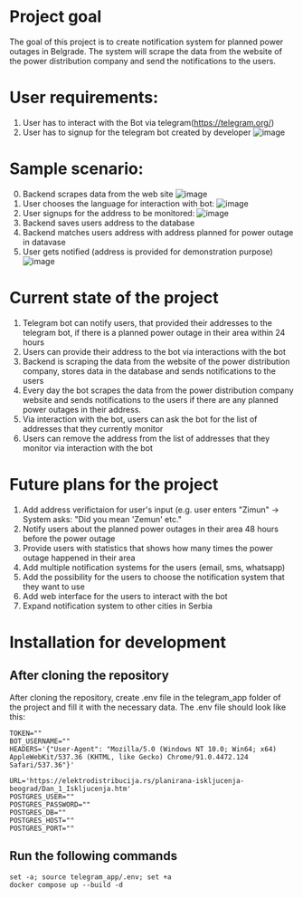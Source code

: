 # Project goal
The goal of this project is to create notification system for planned power outages in Belgrade. The system will scrape the data from the website of the power distribution company and send the notifications to the users.

# User requirements:
1. User has to interact with the Bot via telegram(https://telegram.org/)
2. User has to signup for the telegram bot created by developer ![image](https://github.com/user-attachments/assets/fc7ff15e-3e71-4bda-be1c-2d945742af37)



# Sample scenario:
0. Backend scrapes  data from the web site
![image](https://github.com/user-attachments/assets/82bb9834-ba23-456f-bc72-7397e155966f)
1. User chooses the language for interaction with bot: ![image](https://github.com/user-attachments/assets/091c8d6a-1a08-43fe-bbd1-7514d7982e6e) 
2. User signups for the address to be monitored:
![image](https://github.com/user-attachments/assets/5d1cd58b-7874-495d-9f01-05e6c6373975)
3. Backend saves users address to the database
4. Backend matches users address with address planned for power outage in datavase 
4. User gets notified (address is provided for demonstration purpose)
![image](https://github.com/user-attachments/assets/46aea1f5-2128-4460-9bed-39a77b929461)



# Current state of the project
1. Telegram bot can notify users, that provided their addresses to the telegram bot, if there is a planned power outage in their area within 24 hours
2. Users can provide their address to the bot via interactions with the bot 
3. Backend is scraping the data from the website of the power distribution company, stores data in the database and sends notifications to the users
4. Every day the bot scrapes the data from the power distribution company website and sends notifications to the users if there are any planned power outages in their address.
5. Via interaction with the bot, users can ask the bot for the list of addresses that they currently monitor
6. Users can remove the address from the list of addresses that they monitor via interaction with the bot

# Future plans for the project
1. Add address verifictaion for user's input (e.g. user enters "Zimun" -> System asks: "Did you mean 'Zemun' etc."
3. Notify users about the planned power outages in their area 48 hours before the power outage
4. Provide users with statistics that shows how many times the power outage happened in their area
5. Add multiple notification systems for the users (email, sms, whatsapp)
6. Add the possibility for the users to choose the notification system that they want to use
7. Add web interface for the users to interact with the bot
8. Expand notification system to other cities in Serbia

# Installation for development

## After cloning the repository
After cloning the repository, create .env file in the telegram_app folder of the project and fill it with the necessary data. The .env file should look like this:
```
TOKEN=""
BOT_USERNAME=""
HEADERS='{"User-Agent": "Mozilla/5.0 (Windows NT 10.0; Win64; x64) AppleWebKit/537.36 (KHTML, like Gecko) Chrome/91.0.4472.124 Safari/537.36"}'

URL='https://elektrodistribucija.rs/planirana-iskljucenja-beograd/Dan_1_Iskljucenja.htm'
POSTGRES_USER=""
POSTGRES_PASSWORD=""
POSTGRES_DB=""
POSTGRES_HOST=""
POSTGRES_PORT=""
```

## Run the following commands

```
set -a; source telegram_app/.env; set +a
docker compose up --build -d
```

